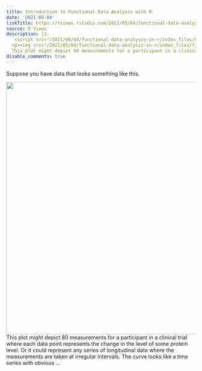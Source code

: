 ```yaml
---
title: Introduction to Functional Data Analysis with R
date: '2021-05-04'
linkTitle: https://rviews.rstudio.com/2021/05/04/functional-data-analysis-in-r/
source: R Views
description: |2-
   <script src="/2021/05/04/functional-data-analysis-in-r/index_files/header-attrs/header-attrs.js"></script> <p>Suppose you have data that looks something like this.</p>
  <p><img src="/2021/05/04/functional-data-analysis-in-r/index_files/figure-html/unnamed-chunk-1-1.png" width="672" />
  This plot might depict 80 measurements for a participant in a clinical trial where each data point represents the change in the level of some protein level. Or it could represent any series of longitudinal data where the measurements are taken at irregular intervals. The curve looks like a time series with obvious ...
disable_comments: true
---
```

 <script src="/2021/05/04/functional-data-analysis-in-r/index_files/header-attrs/header-attrs.js"></script> <p>Suppose you have data that looks something like this.</p>
<p><img src="/2021/05/04/functional-data-analysis-in-r/index_files/figure-html/unnamed-chunk-1-1.png" width="672" />
This plot might depict 80 measurements for a participant in a clinical trial where each data point represents the change in the level of some protein level. Or it could represent any series of longitudinal data where the measurements are taken at irregular intervals. The curve looks like a time series with obvious ...